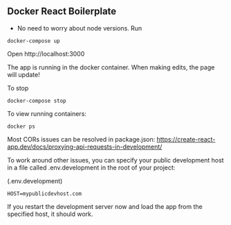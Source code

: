## Docker React Boilerplate

- No need to worry about node versions.
  Run

```
docker-compose up
```

Open http://localhost:3000

The app is running in the docker container. When making edits, the page will update!

To stop

```
docker-compose stop
```

To view running containers:

```
docker ps
```

Most CORs issues can be resolved in package.json:
https://create-react-app.dev/docs/proxying-api-requests-in-development/

To work around other issues, you can specify your public development host in a file called .env.development in the root of your project:

(.env.development)

```
HOST=mypublicdevhost.com
```

If you restart the development server now and load the app from the specified host, it should work.
